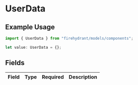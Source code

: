 # UserData

## Example Usage

```typescript
import { UserData } from "firehydrant/models/components";

let value: UserData = {};
```

## Fields

| Field       | Type        | Required    | Description |
| ----------- | ----------- | ----------- | ----------- |